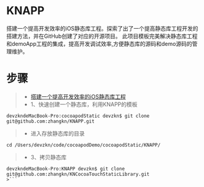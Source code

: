 # KNAPP
搭建一个提高开发效率的iOS静态库工程。探索了出了一个提高静态库工程开发的搭建方法，并在GitHub创建了对应的开源项目。  此项目模板完美解决静态库工程和demoApp工程的集成，提高开发调试效率,方便静态库的源码和demo源码的管理维护。

# 步骤
>* [搭建一个提高开发效率的iOS静态库工程](https://blog.csdn.net/z929118967/article/details/73872024)
>* 1、快速创建一个静态库，利用KNAPP的模板
```
devzkndeMacBook-Pro:cocoapodStatic devzkn$ git clone git@github.com:zhangkn/KNAPP.git
```
>* 进入存放静态库的目录
```
cd /Users/devzkn/code/cocoapodDemo/cocoapodStatic/KNAPP/
```
>* 3、拷贝静态库
```
devzkndeMacBook-Pro:KNAPP devzkn$ git clone git@github.com:zhangkn/KNCocoaTouchStaticLibrary.git
>```
